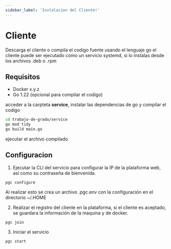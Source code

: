 ```yaml
---
sidebar_label: 'Instalacion del Cliente!'
---
```

# Cliente

Descarga el cliente o compila el codigo fuente usando el lenguaje go
el cliente puede ser ejecutado como un servicio systemd, si lo instalas desde los archivos .deb o .rpm

## Requisitos

- Docker x.y.z
- Go 1.22 (opcional para compilar el codigo)

acceder a la carpteta **service**, instalar las dependencias de go y compilar el codigo

```bash
cd trabajo-de-grado/service
go mod tidy
go build main.go
```
ejecutar el archivo compilado


## Configuracion

1. Ejecutar la CLI del servicio para configurar la IP de la plataforma web, así como su contraseña de bienvenida.

```
pgc configure
```

Al realizar esto se crea un archivo .pgc.env con la configuración en el directorio ~/.HOME 

2. Realizar el registro del cliente en la plataforma, si el cliente es aceptado, se guardara la información de la maquina y de docker.

```
pgc join
```

3. Iniciar el servicio

```
pgc start
```
